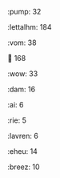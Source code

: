 :pump: 32

:lettalhm: 184

:vom: 38

😬 168

:wow: 33

:dam: 16

:ai: 6

:rie: 5

:lavren: 6

:eheu: 14

:breez: 10

